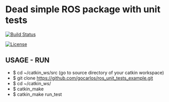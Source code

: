 # Dead simple ROS package with unit tests

[![Build Status](https://travis-ci.org/gocarlos/ros_unit_tests_example.svg?branch=master)](https://travis-ci.org/gocarlos/ros_unit_tests_example)

[![License](https://img.shields.io/badge/License-BSD%203--Clause-blue.svg)](https://opensource.org/licenses/BSD-3-Clause)

## USAGE - RUN

* $ cd ~/catkin_ws/src (go to source directory of your catkin workspace)
* $ git clone https://github.com/gocarlos/ros_unit_tests_example.git
* $ cd ~/catkin_ws/
* $ catkin_make
* $ catkin_make run_test
